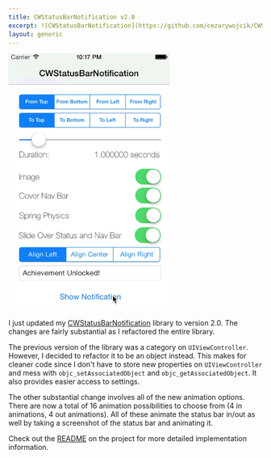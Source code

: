 ```yaml
---
title: CWStatusBarNotification v2.0
excerpt: ![CWStatusBarNotification](https://github.com/cezarywojcik/CWStatusBarNotification/raw/master/screenshots/demo.gif) I just updated my [CWStatusBarNotification](https://github.com/cezarywojcik/CWStatusBarNotification) library to version 2.0. The changes are fairly substantial as I refactored the entire library.
layout: generic
---
```


![CWStatusBarNotification](https://github.com/cezarywojcik/CWStatusBarNotification/raw/master/screenshots/demo.gif)

I just updated my [CWStatusBarNotification](https://github.com/cezarywojcik/CWStatusBarNotification) library to version 2.0. The changes are fairly substantial as I refactored the entire library.

The previous version of the library was a category on `UIViewController`. However, I decided to refactor it to be an object instead. This makes for cleaner code since I don't have to store new properties on `UIViewController` and mess with `objc_setAssociatedObject` and `objc_getAssociatedObject`. It also provides easier access to settings.

The other substantial change involves all of the new animation options. There are now a total of 16 animation possibilities to choose from (4 in animations, 4 out animations). All of these animate the status bar in/out as well by taking a screenshot of the status bar and animating it.

Check out the [README](https://github.com/cezarywojcik/CWStatusBarNotification/blob/master/README.md#cwstatusbarnotification) on the project for more detailed implementation information.
